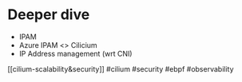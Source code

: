 # Deeper dive
* IPAM
* Azure IPAM <> Cilicium
* IP Address management (wrt CNI)


[[cilium-scalability&security]]
#cilium #security #ebpf #observability